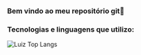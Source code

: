 ### Bem vindo ao meu repositório git👋

### Tecnologias e linguagens que utilizo:

![Luiz Top Langs](https://github-readme-stats.vercel.app/api/top-langs/?username=LuizJDuarte&layout=compact)

